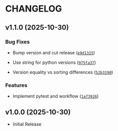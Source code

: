 # CHANGELOG

<!-- version list -->

## v1.1.0 (2025-10-30)

### Bug Fixes

- Bump version and cut release
  ([`e9d1325`](https://github.com/krosseye/godotkit/commit/e9d1325f0d2d5d362edd16a23a63b0784a04d353))

- Use string for python versions
  ([`975fa37`](https://github.com/krosseye/godotkit/commit/975fa371d90bd09779a6657ca3ed6d6737228a02))

- Version equality vs sorting differences
  ([`52b3190`](https://github.com/krosseye/godotkit/commit/52b3190e5f0c1474055aa7bd24e56c163224379b))

### Features

- Implement pytest and workflow
  ([`1a73926`](https://github.com/krosseye/godotkit/commit/1a73926318112bc2e092310e02aac2b9cd105240))


## v1.0.0 (2025-10-30)

- Initial Release
